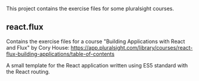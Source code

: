 This project contains the exercise files for some pluralsight courses.

## react.flux

Contains the exercise files for a course "Building Applications with React and Flux"
by Cory House:
https://app.pluralsight.com/library/courses/react-flux-building-applications/table-of-contents

A small template for the React application written using ES5 standard with the React routing.
